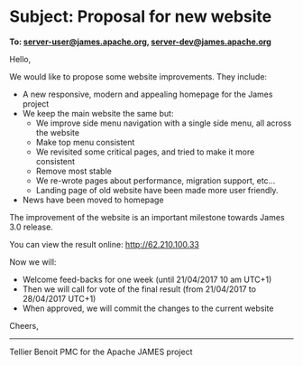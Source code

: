 # Subject: Proposal for new website

**To: server-user@james.apache.org, server-dev@james.apache.org**

Hello,

We would like to propose some website improvements. They include:

 - A new responsive, modern and appealing homepage for the James project
 - We keep the main website the same but:
   - We improve side menu navigation with a single side menu, all across the website
   - Make top menu consistent
   - We revisited some critical pages, and tried to make it more consistent
   - Remove most stable
   - We re-wrote pages about performance, migration support, etc...
   - Landing page of old website have been made more user friendly.
 - News have been moved to homepage

The improvement of the website is an important milestone towards James 3.0 release.

You can view the result online: http://62.210.100.33

Now we will:

 - Welcome feed-backs for one week (until 21/04/2017 10 am UTC+1)
 - Then we will call for vote of the final result (from 21/04/2017 to 28/04/2017 UTC+1)
 - When approved, we will commit the changes to the current website

Cheers,

------------------
Tellier Benoit
PMC for the Apache JAMES project